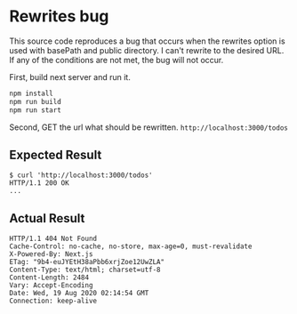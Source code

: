 # Rewrites bug

This source code reproduces a bug that occurs when the rewrites option is used with basePath and public directory. I can't rewrite to the desired URL. If any of the conditions are not met, the bug will not occur.

First, build next server and run it.

```sh
npm install
npm run build
npm run start
```

Second, GET the url what should be rewritten.
`http://localhost:3000/todos`

## Expected Result

```
$ curl 'http://localhost:3000/todos'
HTTP/1.1 200 OK
...
```

## Actual Result

```
HTTP/1.1 404 Not Found
Cache-Control: no-cache, no-store, max-age=0, must-revalidate
X-Powered-By: Next.js
ETag: "9b4-euJYEtH38aPbb6xrjZoe12UwZLA"
Content-Type: text/html; charset=utf-8
Content-Length: 2484
Vary: Accept-Encoding
Date: Wed, 19 Aug 2020 02:14:54 GMT
Connection: keep-alive
```
